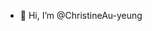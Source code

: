 - 👋 Hi, I’m @ChristineAu-yeung

<!---
ChristineAu-yeung/ChristineAu-yeung is a ✨ special ✨ repository because its `README.md` (this file) appears on your GitHub profile.
You can click the Preview link to take a look at your changes.
--->
